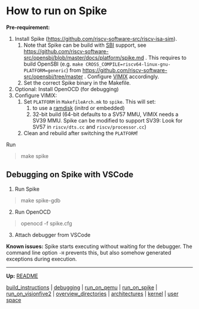 # How to run on Spike

**Pre-requirement:** 
1. Install Spike (https://github.com/riscv-software-src/riscv-isa-sim).
	1. Note that Spike can be build with [SBI](riscv/SBI.md) support, see https://github.com/riscv-software-src/opensbi/blob/master/docs/platform/spike.md . This requires to build OpenSBI (e.g. `make CROSS_COMPILE=riscv64-linux-gnu- PLATFORM=generic`) from https://github.com/riscv-software-src/opensbi/tree/master . Configure [VIMIX](build_instructions.md) accordingly.
	2. Set the correct Spike binary in the Makefile.
2. Optional: Install OpenOCD (for debugging)
3. Configure VIMIX:
	1. Set `PLATFORM` in `MakefileArch.mk` to `spike`. This will set:
		1. to use a [ramdisk](kernel/devices/ramdisk.md) (initrd or embedded)
		2. 32-bit build (64-bit defaults to a SV57 MMU, VIMIX needs a SV39 MMU. Spike can be modified to support SV39: Look for SV57 in `riscv/dts.cc` and `riscv/processor.cc`)
	2. Clean and rebuild after switching the `PLATFORM`!


Run
> make spike


## Debugging on Spike with VSCode

1. Run Spike
> make spike-gdb

2. Run OpenOCD
> openocd -f spike.cfg

3. Attach debugger from VSCode

**Known issues:**
Spike starts executing without waiting for the debugger. The command line option `-H` prevents this, but also somehow generated exceptions during execution.


---
**Up:** [README](../README.md)

[build_instructions](build_instructions.md) | [debugging](debugging.md) | [run_on_qemu](run_on_qemu.md) | [run_on_spike](run_on_spike.md) | [run_on_visionfive2](run_on_visionfive2.md) |  [overview_directories](overview_directories.md) | [architectures](architectures.md) | [kernel](kernel/kernel.md) | [user space](userspace/userspace.md)
